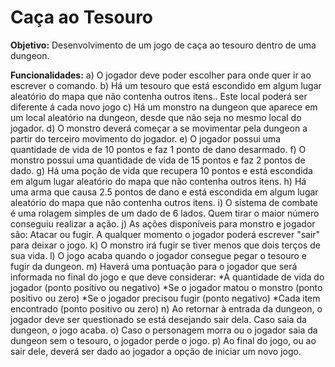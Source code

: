 # Caça ao Tesouro

**Objetivo:** Desenvolvimento de um jogo de caça ao tesouro dentro de uma dungeon.

**Funcionalidades:**
a) O jogador deve poder escolher para onde quer ir ao escrever o comando.
b) Há um tesouro que está escondido em algum lugar aleatório do mapa que não contenha outros itens.. Este local poderá ser diferente á cada novo jogo
c) Há um monstro na dungeon que aparece em um local aleatório na dungeon, desde que não seja no mesmo local do jogador.
d) O monstro deverá começar a se movimentar pela dungeon a partir do terceiro movimento do jogador.
e) O jogador possui uma quantidade de vida de 10 pontos e faz 1 ponto de dano desarmado.
f) O monstro possui uma quantidade de vida de 15 pontos e faz 2 pontos de dado.
g) Há uma poção de vida que recupera 10 pontos e está escondida em algum lugar aleatório do mapa que não contenha outros itens.
h) Há uma arma que causa 2.5 pontos de dano e está escondida em algum lugar aleatório do mapa que não contenha outros itens.
i) O sistema de combate é uma rolagem simples de um dado de 6 lados. Quem tirar o maior número conseguiu realizar a ação.
j) As ações disponíveis para monstro e jogador são: Atacar ou fugir. A qualquer momento o jogador poderá escrever "sair" para deixar o jogo.
k) O monstro irá fugir se tiver menos que dois terços de sua vida.
l) O jogo acaba quando o jogador consegue pegar o tesouro e fugir da dungeon.
m) Haverá uma pontuação para o jogador que será informada no final do jogo e que deve considerar:
    *A quantidade de vida do jogador (ponto positivo ou negativo)
    *Se o jogador matou o monstro (ponto positivo ou zero)
    *Se o jogador precisou fugir (ponto negativo)
    *Cada item encontrado (ponto positivo ou zero)
n) Ao retornar à entrada da dungeon, o jogador deve ser questionado se está desejando sair dela. Caso saia da dungeon, o jogo acaba.
o) Caso o personagem morra ou o jogador saia da dungeon sem o tesouro, o jogador perde o jogo.
p) Ao final do jogo, ou ao sair dele, deverá ser dado ao jogador a opção de iniciar um novo jogo.
